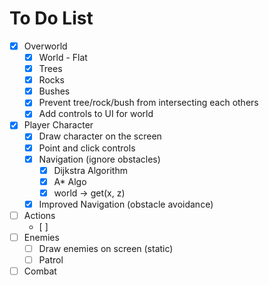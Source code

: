 # To Do List

- [x] Overworld
  - [x] World - Flat
  - [x] Trees
  - [x] Rocks
  - [x] Bushes
  - [x] Prevent tree/rock/bush from intersecting each others
  - [x] Add controls to UI for world
- [x] Player Character
  - [x] Draw character on the screen
  - [x] Point and click controls
  - [x] Navigation (ignore obstacles)
    - [x] Dijkstra Algorithm
    - [x] A* Algo
    - [x] world -> get(x, z)
  - [x] Improved Navigation (obstacle avoidance)
- [ ] Actions
  - [ ] 
- [ ] Enemies
  - [ ] Draw enemies on screen (static)
  - [ ] Patrol
- [ ] Combat